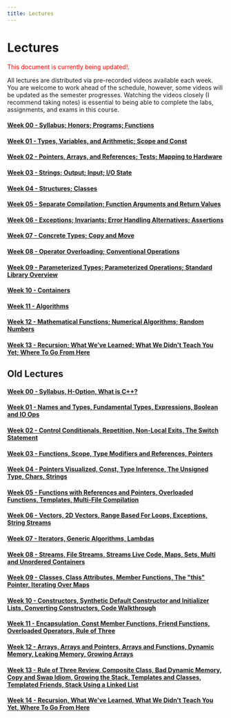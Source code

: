 ```yaml
---
title: Lectures
---
```


# Lectures

<span style="color:red">This document is currently being updated!</span>.

All lectures are distributed via pre-recorded videos available each week. You are welcome to work ahead of the schedule, however, some videos will be updated as the semester progresses. Watching the videos closely (I recommend taking notes) is essential to being able to complete the labs, assignments, and exams in this course.


#### [Week 00 - Syllabus; Honors; Programs; Functions](lectures/week00.html)
#### [Week 01 - Types, Variables, and Arithmetic; Scope and Const](lectures/week01.html)
#### [Week 02 - Pointers, Arrays, and References; Tests; Mapping to Hardware](lectures/week02.html)
#### [Week 03 - Strings; Output; Input; I/O State ](lectures/week03.html)
#### [Week 04 - Structures; Classes](lectures/week04.html)
#### [Week 05 - Separate Compilation; Function Arguments and Return Values](lectures/week05.html)
#### [Week 06 - Exceptions; Invariants; Error Handling Alternatives; Assertions](lectures/week06.html)
#### [Week 07 - Concrete Types; Copy and Move](lectures/week07.html)
#### [Week 08 - Operator Overloading; Conventional Operations](lectures/week08.html)
#### [Week 09 - Parameterized Types; Parameterized Operations; Standard Library Overview](lectures/week09.html)
#### [Week 10 - Containers](lectures/week10.html)
#### [Week 11 - Algorithms](lectures/week11.html)
#### [Week 12 - Mathematical Functions; Numerical Algorithms; Random Numbers](lectures/week12.html)
#### [Week 13 - Recursion; What We’ve Learned; What We Didn't Teach You Yet; Where To Go From Here](lectures/week13.html)


## Old Lectures
#### [Week 00 - Syllabus, H-Option, What is C++?](lectures/week00.html)

#### [Week 01 - Names and Types, Fundamental Types, Expressions, Boolean and IO Ops](lectures/week01.html)

#### [Week 02 - Control Conditionals, Repetition, Non-Local Exits, The Switch Statement](lectures/week02.html)

#### [Week 03 - Functions, Scope, Type Modifiers and References, Pointers](lectures/week03.html)

#### [Week 04 - Pointers Visualized, Const, Type Inference, The Unsigned Type, Chars, Strings](lectures/week04.html)

#### [Week 05 - Functions with References and Pointers, Overloaded Functions, Templates, Multi-File Compilation](lectures/week05.html)

#### [Week 06 - Vectors, 2D Vectors, Range Based For Loops, Exceptions, String Streams](lectures/week06.html)

#### [Week 07 - Iterators, Generic Algorithms, Lambdas](lectures/week07.html)

#### [Week 08 - Streams, File Streams, Streams Live Code, Maps, Sets, Multi and Unordered Containers](lectures/week08.html)

#### [Week 09 - Classes, Class Attributes, Member Functions, The "this" Pointer, Iterating Over Maps](lectures/week09.html)

#### [Week 10 - Constructors, Synthetic Default Constructor and Initializer Lists, Converting Constructors, Code Walkthrough](lectures/week10.html)

#### [Week 11 - Encapsulation, Const Member Functions, Friend Functions, Overloaded Operators, Rule of Three](lectures/week11.html)

#### [Week 12 - Arrays, Arrays and Pointers, Arrays and Functions, Dynamic Memory, Leaking Memory, Growing Arrays](lectures/week12.html)

#### [Week 13 - Rule of Three Review, Composite Class, Bad Dynamic Memory, Copy and Swap Idiom, Growing the Stack, Templates and Classes, Templated Friends, Stack Using a Linked List](lectures/week13.html)

#### [Week 14 - Recursion, What We've Learned, What We Didn't Teach You Yet, Where To Go From Here](lectures/week14.html)
